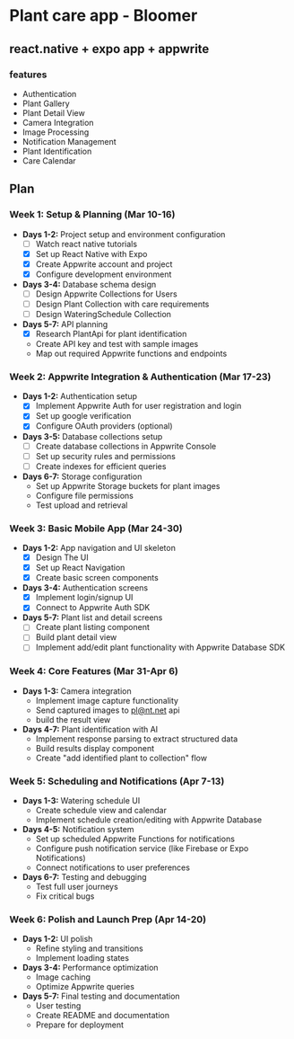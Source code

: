 # Plant care app - Bloomer

## react.native  + expo app + appwrite

### features
 - Authentication
 - Plant Gallery
 - Plant Detail View
 - Camera Integration
 - Image Processing
 - Notification Management
 - Plant Identification
 - Care Calendar

## Plan

### Week 1: Setup & Planning (Mar 10-16)

- **Days 1-2:** Project setup and environment configuration
	- [ ] Watch react native tutorials
	- [x] Set up React Native with Expo
    - [x] Create Appwrite account and project
    - [x] Configure development environment
- **Days 3-4:** Database schema design
    - [ ] Design Appwrite Collections for Users
    - [ ] Design Plant Collection with care requirements
    - [ ] Design WateringSchedule Collection
- **Days 5-7:** API planning
    - [x] Research PlantApi for plant identification
    - Create API key and test with sample images
    - Map out required Appwrite functions and endpoints

### Week 2: Appwrite Integration & Authentication (Mar 17-23)

- **Days 1-2:** Authentication setup
    - [x] Implement Appwrite Auth for user registration and login
    - [x] Set up google verification
    - [x] Configure OAuth providers (optional)
- **Days 3-5:** Database collections setup
    - [ ] Create database collections in Appwrite Console
    - [ ] Set up security rules and permissions
    - [ ] Create indexes for efficient queries
- **Days 6-7:** Storage configuration
    - Set up Appwrite Storage buckets for plant images
    - Configure file permissions
    - Test upload and retrieval

### Week 3: Basic Mobile App (Mar 24-30)

- **Days 1-2:** App navigation and UI skeleton
    - [x] Design The UI
    - [x] Set up React Navigation
    - [x] Create basic screen components
- **Days 3-4:** Authentication screens
    - [x] Implement login/signup UI
    - [x] Connect to Appwrite Auth SDK
- **Days 5-7:** Plant list and detail screens
    - [ ] Create plant listing component
    - [ ] Build plant detail view
    - [ ] Implement add/edit plant functionality with Appwrite Database SDK

### Week 4: Core Features (Mar 31-Apr 6)

- **Days 1-3:** Camera integration
    - Implement image capture functionality
    - Send captured images to pl@nt.net api
    - build the result view
- **Days 4-7:** Plant identification with AI
    - Implement response parsing to extract structured data
    - Build results display component
    - Create "add identified plant to collection" flow

### Week 5: Scheduling and Notifications (Apr 7-13)

- **Days 1-3:** Watering schedule UI
    - Create schedule view and calendar
    - Implement schedule creation/editing with Appwrite Database
- **Days 4-5:** Notification system
    - Set up scheduled Appwrite Functions for notifications
    - Configure push notification service (like Firebase or Expo Notifications)
    - Connect notifications to user preferences
- **Days 6-7:** Testing and debugging
    - Test full user journeys
    - Fix critical bugs

### Week 6: Polish and Launch Prep (Apr 14-20)

- **Days 1-2:** UI polish
    - Refine styling and transitions
    - Implement loading states
- **Days 3-4:** Performance optimization
    - Image caching
    - Optimize Appwrite queries
- **Days 5-7:** Final testing and documentation
    - User testing
    - Create README and documentation
    - Prepare for deployment